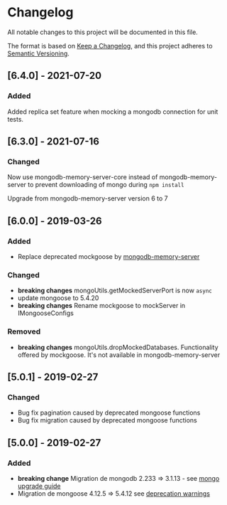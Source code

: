 # Changelog

All notable changes to this project will be documented in this file.

The format is based on [Keep a Changelog](https://keepachangelog.com/en/1.0.0/),
and this project adheres to [Semantic Versioning](https://semver.org/spec/v2.0.0.html).

## [6.4.0] - 2021-07-20

### Added

Added replica set feature when mocking a mongodb connection for unit tests.

## [6.3.0] - 2021-07-16

### Changed

Now use mongodb-memory-server-core instead of mongodb-memory-server to prevent downloading of mongo during `npm install`

Upgrade from mongodb-memory-server version 6 to 7

## [6.0.0] - 2019-03-26

### Added

- Replace deprecated mockgoose by [mongodb-memory-server](https://www.npmjs.com/package/mongodb-memory-server)

### Changed

- **breaking changes** mongoUtils.getMockedServerPort is now `async`
- update mongoose to 5.4.20
- **breaking changes** Rename mockgoose to mockServer in IMongooseConfigs

### Removed

- **breaking changes** mongoUtils.dropMockedDatabases. Functionality offered by mockgoose. It's not available in mongodb-memory-server

## [5.0.1] - 2019-02-27

### Changed

- Bug fix pagination caused by deprecated mongoose functions
- Bug fix migration caused by deprecated mongoose functions

## [5.0.0] - 2019-02-27

### Added

- **breaking change** Migration de mongodb 2.233 => 3.1.13 - see [mongo upgrade guide](http://mongodb.github.io/node-mongodb-native/3.1/upgrade-migration/main/)
- Migration de mongoose 4.12.5 => 5.4.12 see [deprecation warnings ](https://github.com/Automattic/mongoose/wiki/5.0-Deprecation-Warnings)

